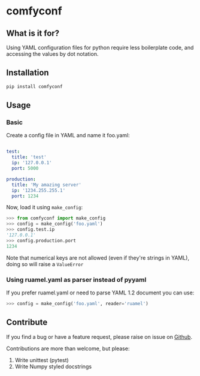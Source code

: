 # comfyconf

## What is it for?

Using YAML configuration files for python require less boilerplate code, and accessing the values by dot notation.

## Installation

```bash
pip install comfyconf
```

## Usage

### Basic

Create a config file in YAML and name it foo.yaml:

```yaml

test:
  title: 'test' 
  ip: '127.0.0.1' 
  port: 5000

production:
  title: 'My amazing server' 
  ip: '1234.255.255.1' 
  port: 1234
```

Now, load it using `make_config`:

```python
>>> from comfyconf import make_config   
>>> config = make_config('foo.yaml')
>>> config.test.ip
'127.0.0.1'
>>> config.production.port
1234  
```

Note that numerical keys are not allowed (even if they're strings in YAML), doing so will raise a `ValueError` 

### Using ruamel.yaml as parser instead of pyyaml

If you prefer ruamel.yaml or need to parse YAML 1.2 document you can use:

```python 
>>> config = make_config('foo.yaml', reader='ruamel')
```

## Contribute

If you find a bug or have a feature request, please raise on issue on [Github](https://github.com/edager/comfyconf/issues). 

Contributions are more than welcome, but please:

 1. Write unittest (pytest) 
 2. Write Numpy styled docstrings     
